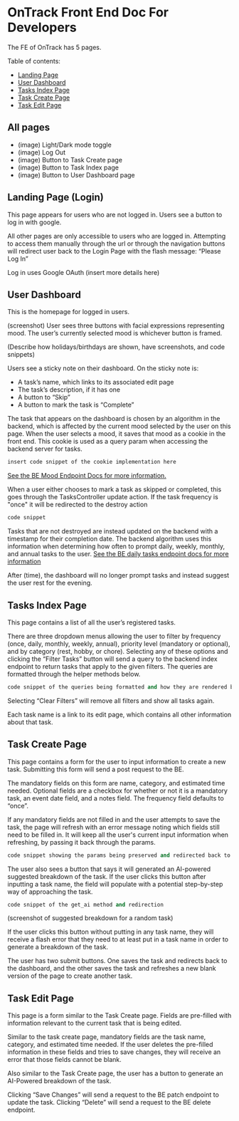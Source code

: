 # OnTrack Front End Doc For Developers

The FE of OnTrack has 5 pages.


Table of contents:
- [Landing Page](#landing-page)
- [User Dashboard](#user-dashboard)
- [Tasks Index Page](#tasks-index-page)
- [Task Create Page](#task-create-page)
- [Task Edit Page](#task-edit-page)

## All pages
- (image) Light/Dark mode toggle
- (image) Log Out 
- (image) Button to Task Create page
- (image) Button to Task Index page
- (image) Button to User Dashboard page


## Landing Page (Login)
This page appears for users who are not logged in. Users see a button to log in with google.

All other pages are only accessible to users who are logged in. Attempting to access them manually through the url or through the navigation buttons will redirect user back to the Login Page with the flash message: “Please Log In”

Log in uses Google OAuth (insert more details here)


## User Dashboard
This is the homepage for logged in users. 

(screenshot)
User sees three buttons with facial expressions representing mood. The user’s currently selected mood is whichever button is framed.

(Describe how holidays/birthdays are shown, have screenshots, and code snippets)


Users see a sticky note on their dashboard. On the sticky note is:
- A task’s name, which links to its associated edit page
- The task’s description, if it has one
- A button to “Skip”
- A button to mark the task is “Complete”

The task that appears on the dashboard is chosen by an algorithm in the backend, which is affected by the current mood selected by the user on this page. When the user selects a mood, it saves that mood as a cookie in the front end. This cookie is used as a query param when accessing the backend server for tasks.
```ruby
insert code snippet of the cookie implementation here
```

[See the BE Mood Endpoint Docs for more information.](placeholder.com)

When a user either chooses to mark a task as skipped or completed, this goes through the TasksController update action. If the task frequency is "once" it will be redirected to the destroy action
```ruby
code snippet
```
Tasks that are not destroyed are instead updated on the backend with a timestamp for their completion date. The backend algorithm uses this information when determining how often to prompt daily, weekly, monthly, and annual tasks to the user. [See the BE daily tasks endpoint docs for more information](placeholder.com)

After (time), the dashboard will no longer prompt tasks and instead suggest the user rest for the evening.

## Tasks Index Page
This page contains a list of all the user’s registered tasks. 

There are three dropdown menus allowing the user to filter by frequency (once, daily, monthly, weekly, annual), priority level (mandatory or optional), and by category (rest, hobby, or chore). Selecting any of these options and clicking the “Filter Tasks” button will send a query to the backend index endpoint to return tasks that apply to the given filters. The queries are formatted through the helper methods below.
```ruby
code snippet of the queries being formatted and how they are rendered back on the index page
```

Selecting “Clear Filters” will remove all filters and show all tasks again.

Each task name is a link to its edit page, which contains all other information about that task.


## Task Create Page
This page contains a form for the user to input information to create a new task. Submitting this form will send a post request to the BE.

The mandatory fields on this form are name, category, and estimated time needed. Optional fields are a checkbox for whether or not it is a mandatory task, an event date field, and a notes field. The frequency field defaults to “once”. 

If any mandatory fields are not filled in and the user attempts to save the task, the page will refresh with an error message noting which fields still need to be filled in. It will keep all the user's current input information when refreshing, by passing it back through the params.
```ruby
code snippet showing the params being preserved and redirected back to new task page
```

The user also sees a button that says it will generated an AI-powered suggested breakdown of the task. If the user clicks this button after inputting a task name, the field will populate with a potential step-by-step way of approaching the task. 
```ruby 
code snippet of the get_ai method and redirection
```
(screenshot of suggested breakdown for a random task)

If the user clicks this button without putting in any task name, they will receive a flash error that they need to at least put in a task name in order to generate a breakdown of the task.

The user has two submit buttons. One saves the task and redirects back to the dashboard, and the other saves the task and refreshes a new blank version of the page to create another task.


## Task Edit Page
This page is a form similar to the Task Create page. Fields are pre-filled with information relevant to the current task that is being edited.

Similar to the task create page, mandatory fields are the task name, category, and estimated time needed. If the user deletes the pre-filled information in these fields and tries to save changes, they will receive an error that those fields cannot be blank.

Also similar to the Task Create page, the user has a button to generate an AI-Powered breakdown of the task.

Clicking “Save Changes” will send a request to the BE patch endpoint to update the task. Clicking “Delete” will send a request to the BE delete endpoint.
